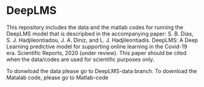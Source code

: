 # DeepLMS
This repository includes the data and the matlab codes for running the DeepLMS model that is descripbed in the accompanying paper:
S. B. Dias, S. J. Hadjileontiadou, J. A. Diniz, and L. J. Hadjileontiadis. DeepLMS: A Deep Learning predictive model for supporting online learning in the Covid-19 era.
Scientific Reports, 2020 (under review). This paper should be cited when the data/codes are used for scientific purposes only.

To donwload the data please go to DeepLMS-data branch.
To download the Matalab code, please go to Matlab-code

